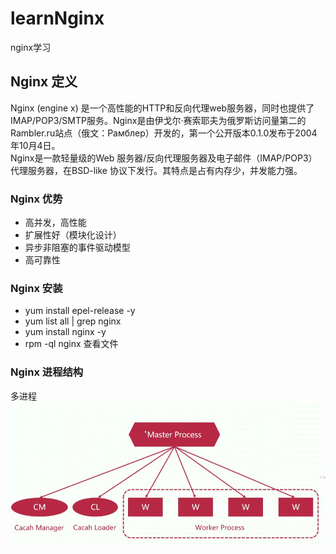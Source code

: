 # learnNginx
nginx学习

## Nginx 定义
Nginx (engine x) 是一个高性能的HTTP和反向代理web服务器，同时也提供了IMAP/POP3/SMTP服务。Nginx是由伊戈尔·赛索耶夫为俄罗斯访问量第二的Rambler.ru站点（俄文：Рамблер）开发的，第一个公开版本0.1.0发布于2004年10月4日。  
Nginx是一款轻量级的Web 服务器/反向代理服务器及电子邮件（IMAP/POP3）代理服务器，在BSD-like 协议下发行。其特点是占有内存少，并发能力强。

### Nginx 优势
+ 高并发，高性能
+ 扩展性好（模块化设计）
+ 异步非阻塞的事件驱动模型
+ 高可靠性

### Nginx 安装
+ yum install epel-release -y
+ yum list all | grep nginx
+ yum install nginx -y
+ rpm -ql nginx 查看文件

### Nginx 进程结构
多进程![avatar](/img/1.png)
